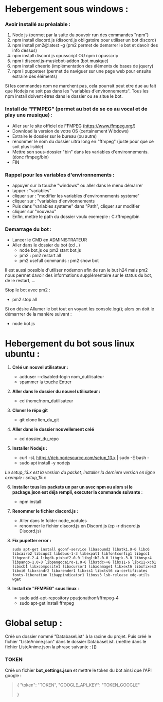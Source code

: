 Hebergement sous windows :
==========================

### Avoir installé au préalable : ###

1. Node js (permet par la suite du pouvoir run des commandes "npm")
2. npm install discord.js (disocrd.js obligatoire pour utiliser un bot discord)
3. npm install pm2@latest -g (pm2 permet de demarrer le bot et davoir des info dessus)
4. npm install discord.js opusscript OU npm i opusscrip
5. npm i discord.js-musicbot-addon (bot musique)
6. npm install cheerio (implémentation des éléments de bases de jquery)
7. npm i puppeteer (permet de naviguer sur une page web pour ensuite extraire des éléments)

Si les commandes npm ne marchent pas, cela pourrait peut etre due au fait que Nodejs ne soit pas dans les "variables d'environnements".
Tous les npm install doivent êtres dans le dossier ou se situe le bot.

### Install de "FFMPEG" (permet au bot de se co au vocal et de play une musique) : ###

- Aller sur le site officiel de FFMPEG (https://www.ffmpeg.org/)
- Download la version de votre OS (certainement Wibdows)
- Extraire le dossier sur le bureau (ou autre)
- renommer le nom du dossier ultra long en "ffmpeg" (juste pour que ce soit plus lisible)
- Mettre son sous-dossier "bin" dans les variables d'environnements. (donc ffmpeg/bin)
- FIN

### Rappel pour les variables d'environnements : ###

- appuyer sur la touche "windows" ou aller dans le menu démarrer
- tapper : "variables"
- cliquer sur : "modifier les variables d'environnements systeme"
- cliquer sur : "variables d'environnements
- Puis dans "variables systeme" dans "Path", cliquer sur modifier
- cliquer sur "nouveau"
- Enfin, mettre le path du dossier voulu exemeple : C:\ffmpeg\bin

### Demarrage du bot : ###

- Lancer le CMD en ADMINISTRATEUR
- Aller dans le dossier du bot (cd ..)
  - node bot.js ou pm2 start bot.js 
  - pm2 : pm2 restart all
  - pm2 usefull commands : pm2 show bot
  
Il est aussi possible d'utiliser nodemon afin de run le but h24 mais pm2 nous permet davoir des informations supplémentaire sur le status du bot, de le restart, ...

Stop le bot avec pm2 :

- pm2 stop all

Si on désire Allumer le bot tout en voyant les console.log(); alors on doit le démarrrer de la manière suivant : 

- node bot.js

Hebergement du bot sous linux ubuntu :
======================================

1. **Créé un nouvel utilisateur :**
    - adduser --disabled-login nom_dutilisateur
    - spammer la touche Entrer
    
2. **Aller dans le dossier du nouvel utilisateur :**
    - cd /home/nom_dutilisateur
    
3. **Cloner le répo git**
    - git clone lien_du_git

4. **Aller dans le dossier nouvellement créé**
    - cd dossier_du_repo

5. **Installer Nodejs :**
   - curl -sL https://deb.nodesource.com/setup_13.x | sudo -E bash -
   - sudo apt install -y nodejs
   
_Le setup_13.x est la version du packet, installer la derniere version en ligne exemple : setup_15.x_

6. **Installer tous les packets un par un avec npm ou alors si le package.json est déja rempli, executer la commande suivante :**
    - npm install

7. **Renommer le fichier discord.js :**
    - Aller dans le folder node_nodules
    - renommer le fichier discord.js en Discord.js (cp -r discord.js Discord.js)

8. **Fix pupetter error :**

    `sudo apt-get install gconf-service libasound2 libatk1.0-0 libc6 libcairo2 libcups2 libdbus-1-3 libexpat1 libfontconfig1 libgcc1 libgconf-2-4 libgdk-pixbuf2.0-0 libglib2.0-0 libgtk-3-0 libnspr4 libpango-1.0-0 libpangocairo-1.0-0 libstdc++6 libx11-6 libx11-xcb1 libxcb1 libxcomposite1 libxcursor1 libxdamage1 libxext6 libxfixes3 libxi6 libxrandr2 libxrender1 libxss1 libxtst6 ca-certificates fonts-liberation libappindicator1 libnss3 lsb-release xdg-utils wget`

9. **Install de "FFMPEG" sous linux :**
    - sudo add-apt-repository ppa:jonathonf/ffmpeg-4
    - sudo apt-get install ffmpeg


Global setup :
==============

Créé un dossier nommé "DatabaseList" à la racine du projet. Puis créé le fichier "ListeAnime.json" dans le dossier DatabaseList. (mettre dans le fichier ListeAnime.json la phrase suivante : [])

### TOKEN ###
Créé un fichier **bot_settings.json** et mettre le token du bot ainsi que l'API google :
> {
> 	"token": "TOKEN",
> 	"GOOGLE_API_KEY": "TOKEN_GOOGLE"
> 	
> }
